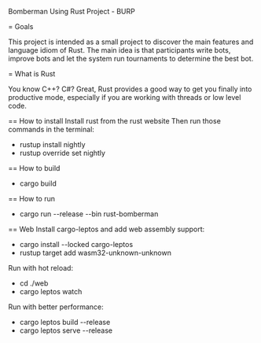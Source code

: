 Bomberman Using Rust Project - BURP

= Goals

This project is intended as a small project to discover the main features and language idiom of Rust. The main idea is 
that participants write bots, improve bots and let the system run tournaments to determine the best bot.

= What is Rust

You know C++? C#? Great, Rust provides a good way to get you finally into productive mode, especially if you are working with threads or low level code.

== How to install
Install rust from the rust website
Then run those commands in the terminal:
 - rustup install nightly
 - rustup override set nightly

 == How to build
- cargo build

== How to run
- cargo run --release --bin rust-bomberman



== Web
Install cargo-leptos and add web assembly support:
- cargo install --locked cargo-leptos
- rustup target add wasm32-unknown-unknown

Run with hot reload:
- cd ./web
- cargo leptos watch

Run with better performance:
- cargo leptos build --release
- cargo leptos serve --release

